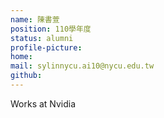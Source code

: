 ```yaml
---
name: 陳書萱
position: 110學年度
status: alumni
profile-picture:
home:
mail: sylinnycu.ai10@nycu.edu.tw
github:
---
```

Works at Nvidia
